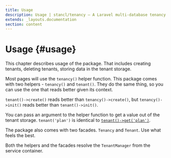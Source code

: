 ```yaml
---
title: Usage
description: Usage | stancl/tenancy — A Laravel multi-database tenancy package that respects your code..
extends: _layouts.documentation
section: content
---
```


# Usage {#usage}

This chapter describes usage of the package. That includes creating tenants, deleting tenants, storing data in the tenant storage.

Most pages will use the `tenancy()` helper function. This package comes with two helpers - `tenancy()` and `tenant()`. They do the same thing, so you can use the one that reads better given its context.

`tenant()->create()` reads better than `tenancy()->create()`, but `tenancy()->init()` reads better than `tenant()->init()`.

You can pass an argument to the helper function to get a value out of the tenant storage. `tenant('plan')` is identical to [`tenant()->get('plan')`](tenant-storage).

The package also comes with two facades. `Tenancy` and `Tenant`. Use what feels the best.

Both the helpers and the facades resolve the `TenantManager` from the service container.